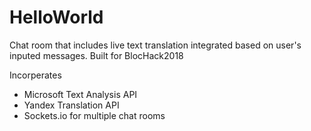 # HelloWorld
Chat room that includes live text translation integrated based on user's inputed messages. Built for BlocHack2018

Incorperates
  - Microsoft Text Analysis API
  - Yandex Translation API
  - Sockets.io for multiple chat rooms
  

